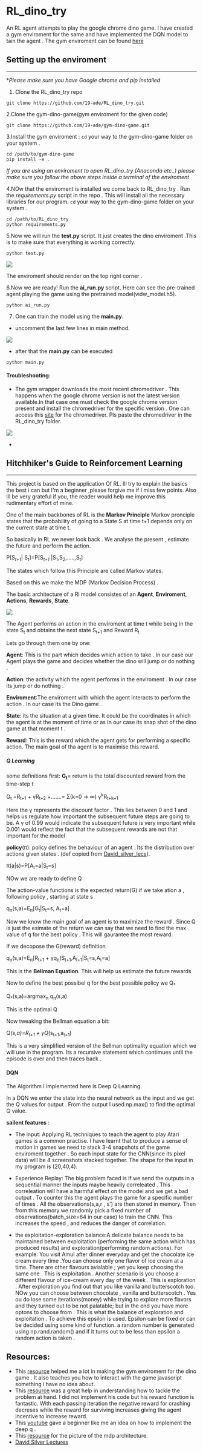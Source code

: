 # RL_dino_try
An RL agent attempts to play the google chrome dino game. I have created a gym enviroment for the same and have implemented the DQN model to tain the agent . The gym 
enviroment can be found [here](https://github.com/19-ade/gym-dino-game)


## Setting up the enviroment
------------------------------------------------------------------------
**Please make sure you have Google chrome and pip installed*

1. Clone the RL_dino_try repo


```
git clone https://github.com/19-ade/RL_dino_try.git
```

2.Clone the gym-dino-game(gym enviroment for the given code)


```
git clone https://github.com/19-ade/gym-dino-game.git
```
3.Install the gym enviroment :
```cd``` your way to the gym-dino-game folder on your system . 


```
cd /path/to/gym-dino-game
pip install -e .

```

*If you are using an enviroment to open RL_dino_try (Anaconda etc..) please make sure you follow the above steps inside a terminal of the enviroment*

4.NOw that the enviroment is installed we come back to RL_dino_try . Run the *requirements.py* script in the repo . This will install all the necessary libraries 
for our program.
```cd``` your way to the gym-dino-game folder on your system . 

```
cd /path/to/RL_dino_try
python requirements.py

```


5.Now we will run the **test.py** script. It just creates the dino enviroment .This is to make sure that everything is working correctly.

```
python test.py

```
<p>
  <img src="Screenshot from 2021-02-07 11-32-43.png">
</p>

The enviroment should render on the top right corner .

6.Now we are ready!  Run the  **ai_run.py** script. Here  can see the pre-trained agent playing the game using the pretrained model(vidw_model.h5).

```
python ai_run.py

```



7. One can train the model using the **main.py**. 

- uncomment the last few lines in main method.

<p>
  <img src="Screenshot from 2021-02-07 15-24-30.png">
</p>


- after that the **main.py** can be executed
```
python main.py

```




#### Troubleshooting:

- The gym wrapper downloads the most recent chromedriver . This happens when the google chrome version is not the latest version available.In that case one must check the google chrome version present and install the chromedriver for the specific version . One can access this [site](https://chromedriver.chromium.org/) for the chromedriver. Pls paste the chromedriver in the RL_dino_try folder.
<p>
  <img src="Screenshot from 2021-02-07 11-28-45.png" >
</p>

- 















## Hitchhiker's Guide to Reinforcement Learning
----------------------------------------------------------------
This project is based on the application Of RL. Ill try to explain the basics the best i can but I'm  a beginner ,please forgive me if I miss few points. Also Ill be very grateful if you, the reader would help me improve this rudimentary effort of mine.

One of the main backbones of RL is the **Markov Principle**
Markov pronciple states that the probability of going to a State S at time t+1 depends only on the current state at time t. 


So basically in RL we never look back . We analyse the present , estimate the future and perform the action.


P[S<sub>_t+1_</sub>| S<sub>t</sub>]=P[S<sub>_t+1_</sub> |S<sub>1</sub>,S<sub>2</sub>,.....,S<sub>t</sub>]
  
The states which follow this Principle are called Markov states.

Based on this we make the MDP (Markov Decision Process) . 

The basic architecture of a Rl model consistes of an **Agent**, **Enviroment**, **Actions**, **Rewards**, **State**.

<p>
  <img src="RL_illustration.png">
</p>


The Agent performs an action in the enviroment at time t while being in the state S<sub>t</sub> and obtains the next state S<sub>t+1</sub> and Reward R<sub>t</sub>


Lets go through them one by one:

**Agent**: This is the part which decides which action to take . In our case our Agent plays the game and decides whether the dino will jump or do nothing . 

**Action**: the activity which the agent performs in the enviroment . In our case its jump or do nothing . 

**Enviroment**:The enviroment with which the agent interacts to perform the action . In our case its the Dino game . 

**State**: its the situation at a given time. It could be the coordinates in which the agent is at the moment of time or as In our case its snap shot of the dino game at that moment t .

**Reward**: This is the reward which the agent gets for performing a specific action. The main goal of tha agent is to maximise this reward. 

##### Q Learning

some definitions first:
**G<sub>t</sub>**= return is the total discounted reward from the time-step t


G<sub>t</sub> =R<sub>t+1</sub> + 	γR<sub>t+2</sub> +.......=  Σ(k=0 -> ∞) γ<sup>k</sup>R<sub>t+k+1</sub>

Here the γ represents the discount factor . This lies between 0 and 1 and helps us regulate how important the subsequent future steps are going to be. A γ of 0.99 would indicate the subsequent future is very important while
0.001 would reflect the fact that the subsequent rewards are not that important for the model


**policy**(π): policy defines the behaviour of an agent . Its the distribution over actions given states . (def copied from [David_silver_lecs](https://youtu.be/lfHX2hHRMVQ)). 

π(a|s)=P[A<sub>t</sub>=a|S<sub>t</sub>=s]

NOw we are ready to define Q 

The action-value functions is the expected return(G) if we take ation a , following policy , starting at state s

q<sub>π</sub>(s,a)=E<sub>π</sub>[G<sub>t</sub>|S<sub>t</sub>=s, A<sub>t</sub>=a]

Now we know the main goal of an agent is to maximize the reward . Since Q is just the esimate of the return we can say that we need to find the max value of q for the best policy . This will gaurantee the most reward.

If we decopose the G(reward) definition 

q<sub>π</sub>(s,a)=E<sub>π</sub>[R<sub>t+1</sub> + γq<sub>π</sub>(S<sub>t+1</sub>,A<sub>t+1</sub>|S<sub>t</sub>=s,A<sub>t</sub>=a]

This is the **Bellman Equation**. This will help us estimate the future rewards 

Now to define the best possibel q for the best possible policy we Q<sub>*</sub>


Q<sub>*</sub>(s,a)=argmax<sub>π</sub>
q<sub>π</sub>(s,a)

This is the optimal Q

Now tweaking the Bellman equation a bit:

Q<sub>*</sub>(s,a)=R<sub>t+1</sub> + γQ<sub>*</sub>(s<sub>t+1</sub>,a<sub>t+1</sub>)


This is a very simplified version of the Bellman optimality equation which we will use in the program. Its a recursive statement which contimues until the episode is over and then traces back .


#### DQN

The Algorithm I implemented here is Deep Q Learning.

In a DQN we enter the state into the neural network as the input and we get the Q values for output . From the output I used np.max() to find the optimal Q value.


**sailent features** :
- The input: Applying RL techniques to teach the agent to play Atari games is a common practise. I have learnt that to produce a sense of motion in games we need to stack 3-4 snapshots of the game enviroment together . So each input state for the CNN(since its pixel data) will be 4 screenshots stacked together. The shape for the input in my program is (20,40,4). 


- Experience Replay: The big problem faced is if we send the outputs in a sequential manner the inputs maybe heavily correleated . This correleation will have a harmful effect on the model and we get a bad output . To counter this the agent plays the game for a specific number of times . All the observations(s,a,r , s') are then stored in memory. Then from this memory we randomly pick a fixed number of observations(batch_size=64 in our case) to train the CNN. This increases the speed , and reduces the danger of correlation.

- the exploitation-exploration balance:A delicate balance needs to be maintained between exploitation (performing the same action which has produced results) and exploration(performing random actions). For example: You visit Amul after dinner everyday and get the chocolate ice cream every time .You can choose only one flavor of ice cream at a time. There are other flavours avialable ; yet you keep choosing the same one . This is exploitation . Another scenario is you choose a different flavour of ice-cream every day of the week . This is exploration . After exploration you find out that you like vanilla and butterscotch too. NOw you can choose between chocolate , vanilla and butterscotch . Yes ou do lose some iterations(money) while trying to explore more flavors and they turned out to be not palatable; but in the end you have more optons to choose from . This is what the balance of exploration and exploitation . To achieve this epsilon is used. Epsilon can be fixed or can be decided using some kind of function. a random number is generated using np.rand.random() and if it turns out to be less than epsilon a random action is taken . 


## Resources:
- This [resource](https://www.advisori.de/a-headless-gym-enviroment-for-every-browser-game/) helped me a lot in making the gym enviroment for the dino game . It also teaches you how to interact with the game javascript something i have no idea about.
- This [resource](https://medium.com/acing-ai/how-i-build-an-ai-to-play-dino-run-e37f37bdf153) was a great help in understanding how to tackle the problem at hand. I did not implement his code but his reward function is fantastic. With each passing iteration the negative reward for crashing decreses while the reward for surviving increases giving the agent incentive to increase reward.
-  This [youtube](https://youtu.be/wYIiMH1cIis) gave a beginner like me an idea on how to implement the deep q .
- This [resource](https://lilianweng.github.io/lil-log/2018/02/19/a-long-peek-into-reinforcement-learning.html) for the picture of the mdp architecture.
- [David Silver Lectures](https://www.youtube.com/watch?v=2pWv7GOvuf0&list=PLzuuYNsE1EZAXYR4FJ75jcJseBmo4KQ9-)






















